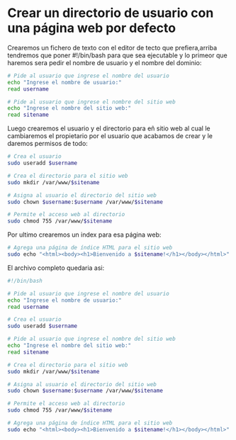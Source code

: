 # Crear un directorio de usuario con una página web por defecto
Crearemos un fichero de texto con el editor de tecto que prefiera,arriba tendremos que poner #!/bin/bash para que sea ejecutable y lo primeor que haremos sera pedir el nombre de usuario y el nombre del dominio:

```bash
# Pide al usuario que ingrese el nombre del usuario
echo "Ingrese el nombre de usuario:"
read username

# Pide al usuario que ingrese el nombre del sitio web
echo "Ingrese el nombre del sitio web:"
read sitename
```
Luego crearemos el usuario y el directorio para eñ sitio web al cual le cambiaremos el propietario por el usuario que acabamos de crear y le daremos permisos de todo:
```bash
# Crea el usuario
sudo useradd $username

# Crea el directorio para el sitio web
sudo mkdir /var/www/$sitename

# Asigna al usuario el directorio del sitio web
sudo chown $username:$username /var/www/$sitename

# Permite el acceso web al directorio
sudo chmod 755 /var/www/$sitename
```
Por ultimo crearemos un index para esa página web:
```bash
# Agrega una página de índice HTML para el sitio web
sudo echo "<html><body><h1>Bienvenido a $sitename!</h1></body></html>" > /var/www/$sitename/index.html
```
El archivo completo quedaria asi:

```bash
#!/bin/bash

# Pide al usuario que ingrese el nombre del usuario
echo "Ingrese el nombre de usuario:"
read username

# Crea el usuario
sudo useradd $username

# Pide al usuario que ingrese el nombre del sitio web
echo "Ingrese el nombre del sitio web:"
read sitename

# Crea el directorio para el sitio web
sudo mkdir /var/www/$sitename

# Asigna al usuario el directorio del sitio web
sudo chown $username:$username /var/www/$sitename

# Permite el acceso web al directorio
sudo chmod 755 /var/www/$sitename

# Agrega una página de índice HTML para el sitio web
sudo echo "<html><body><h1>Bienvenido a $sitename!</h1></body></html>" > /var/www/$sitename/index.html
```
